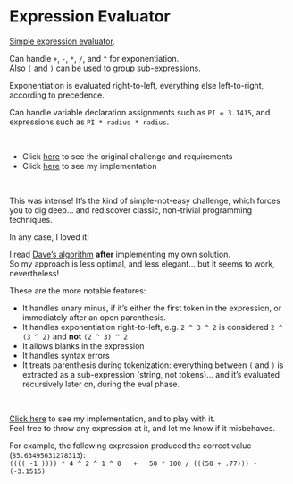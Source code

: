 # Expression Evaluator

[Simple expression evaluator](https://claudiu-codreanu.github.io/expr-eval/main.html).
<br>

Can handle `+`, `-`, `*`, `/`, and `^` for exponentiation.  
Also `(` and `)` can be used to group sub-expressions.
<br>

Exponentiation is evaluated right-to-left, everything else left-to-right, according to precedence.
<br>

Can handle variable declaration assignments such as `PI = 3.1415`, and expressions such as `PI * radius * radius`.

<br>

- Click [here](https://claudiu-codreanu.github.io/expr-eval/challenge.html) to see the original challenge and requirements
- Click [here](https://claudiu-codreanu.github.io/expr-eval/main.html) to see my implementation

<br>


This was intense! It’s the kind of simple-not-easy challenge, which forces you to dig deep… and rediscover classic, non-trivial programming techniques.

In any case, I loved it!

I read [Dave’s algorithm](https://www.cis.upenn.edu/~matuszek/cit594-2002/Assignments/5-expressions.html) **after** implementing my own solution.  
So my approach is less optimal, and less elegant… but it seems to work, nevertheless!

These are the more notable features:

- It handles unary minus, if it’s either the first token in the expression, or immediately after an open parenthesis.
- It handles exponentiation right-to-left, e.g. `2 ^ 3 ^ 2` is considered `2 ^ (3 ^ 2)` and **not** `(2 ^ 3) ^ 2`
- It allows blanks in the expression
- It handles syntax errors
- It treats parenthesis during tokenization: everything between `(` and `)` is extracted as a sub-expression (string, not tokens)… and it’s evaluated recursively later on, during the eval phase.

<br>

[Click here](https://claudiu-codreanu.github.io/expr-eval/main.html) to see my implementation, and to play with it.  
Feel free to throw any expression at it, and let me know if it misbehaves.

For example, the following expression produced the correct value (`85.63495631278313`):  
`(((( -1 )))) * 4 ^ 2 ^ 1 ^ 0   +   50 * 100 / (((50 + .77))) - (-3.1516)`

